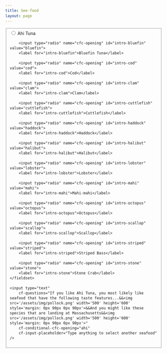 ```yaml
---
title: See-food
layout: page
---
```


<div class="row w-100 h-100 justify-content-center m-0 p-0">
    <div class="col-11 col-md-5 h-100 m-0 p-0 align-items-center d-flex">
        <div id="cf-context" class="dark-theme" role="cf-context" cf-context></div>
    </div>
</div>

<form id="myform" cf-form>
    <fieldset cf-label="opening" name="cfc-opening" cf-input-placeholder="Select Seafood"
        cf-questions="JEKYLL!! Imagine a world<br><br>It'll be a long journey, but the first step isn't hard. It starts with trying an unfamiliar local seafood - perhaps something tastes similar to what you already know and like. Let's start right here!&&Find out more about place-based seafood sustainability information, visit Eating with the Ecosystem."
        />
        <input type="radio" name="cfc-opening" id="intro-ahi" value="ahi">
        <label for="intro-ahi">Ahi Tuna</label>

        <input type="radio" name="cfc-opening" id="intro-bluefin" value="bluefin">
        <label for="intro-bluefin">Bluefin Tuna</label>

        <input type="radio" name="cfc-opening" id="intro-cod" value="cod">
        <label for="intro-cod">Cod</label>

        <input type="radio" name="cfc-opening" id="intro-clam" value="clam">
        <label for="intro-clam">Clam</label>

        <input type="radio" name="cfc-opening" id="intro-cuttlefish" value="cuttlefish">
        <label for="intro-cuttlefish">Cuttlefish</label>

        <input type="radio" name="cfc-opening" id="intro-haddock" value="haddock">
        <label for="intro-haddock">Haddock</label>

        <input type="radio" name="cfc-opening" id="intro-halibut" value="halibut">
        <label for="intro-halibut">Halibut</label>

        <input type="radio" name="cfc-opening" id="intro-lobster" value="lobster">
        <label for="intro-lobster">Lobster</label>

        <input type="radio" name="cfc-opening" id="intro-mahi" value="mahi">
        <label for="intro-mahi">Mahi-mahi</label>

        <input type="radio" name="cfc-opening" id="intro-octopus" value="octopus">
        <label for="intro-octopus">Octopus</label>

        <input type="radio" name="cfc-opening" id="intro-scallop" value="scallop">
        <label for="intro-scallop">Scallop</label>

        <input type="radio" name="cfc-opening" id="intro-striped" value="striped">
        <label for="intro-striped">Striped Bass</label>

        <input type="radio" name="cfc-opening" id="intro-stone" value="stone">
        <label for="intro-stone">Stone Crab</label>
    </fieldset>

    <input type="text"
        cf-questions="If you like Ahi Tuna, you most likely like seafood that have the following taste features...&&<img src='/assets/img/pollock.png' width='500' height='600' style='margin: 0px 90px 0px 90px'>&&And you might like these species that are landing at Massachusetts&&<img src='/assets/img/pollock.png' width='500' height='600' style='margin: 0px 90px 0px 90px'>"
        cf-conditional-cfc-opening="ahi"
        cf-input-placeholder="Type anything to select another seafood"
    />
</form>
